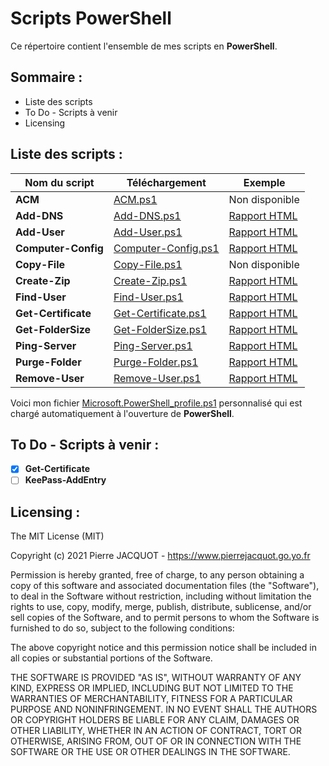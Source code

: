 # Scripts PowerShell
Ce répertoire contient l'ensemble de mes scripts en **PowerShell**.

## Sommaire :
- Liste des scripts
- To Do - Scripts à venir
- Licensing

## Liste des scripts :
| Nom du script | Téléchargement | Exemple |
|---|---|---|
| **ACM** | [ACM.ps1](ACM/ACM.ps1) | Non disponible |
| **Add-DNS** | [Add-DNS.ps1](Add-DNS/Add-DNS.ps1) | [Rapport HTML](https://www.pierrejacquot.go.yo.fr/scripts/Add-DNS/2021-03-06-DNSRecords-Report.html) |
| **Add-User** | [Add-User.ps1](Add-User/Add-User.ps1) | [Rapport HTML](https://www.pierrejacquot.go.yo.fr/scripts/Add-User/2021-03-06-Users-Report.html) |
| **Computer-Config** | [Computer-Config.ps1](Computer-Config/Computer-Config.ps1) | [Rapport HTML](https://www.pierrejacquot.go.yo.fr/scripts/Computer-Config/2021-02-21-Computer-Config-Report.html) |
| **Copy-File** | [Copy-File.ps1](Copy-File/Copy-File.ps1) | Non disponible |
| **Create-Zip** | [Create-Zip.ps1](Create-Zip/Create-Zip.ps1) | [Rapport HTML](https://www.pierrejacquot.go.yo.fr/scripts/Create-Zip/2021-03-06-ZipRecords-Report.html) |
| **Find-User** | [Find-User.ps1](Find-User/Find-User.ps1) | [Rapport HTML](https://www.pierrejacquot.go.yo.fr/scripts/Find-User/2021-03-06-Users-Report.html) |
| **Get-Certificate** | [Get-Certificate.ps1](Get-Certificate/Get-Certificate.ps1) | [Rapport HTML](https://www.pierrejacquot.go.yo.fr/scripts/Get-Certificate/2021-03-06-Certificates-Report.html) |
| **Get-FolderSize** | [Get-FolderSize.ps1](Get-FolderSize/Get-FolderSize.ps1) | [Rapport HTML](https://www.pierrejacquot.go.yo.fr/scripts/Get-FolderSize/2021-03-06-Folders-Report.html) |
| **Ping-Server** | [Ping-Server.ps1](Ping-Server/Ping-Server.ps1) | [Rapport HTML](https://www.pierrejacquot.go.yo.fr/scripts/Ping-Server/2021-03-06-Servers-Report.html) |
| **Purge-Folder** | [Purge-Folder.ps1](Purge-Folder/Purge-Folder.ps1) | [Rapport HTML](https://www.pierrejacquot.go.yo.fr/scripts/Purge-Folder/2021-03-06-FilesRemoval-Report.html) |
| **Remove-User** | [Remove-User.ps1](Remove-User/Remove-User.ps1) | [Rapport HTML](https://www.pierrejacquot.go.yo.fr/scripts/Remove-User/2021-03-06-UsersRemoval-Report.html) |

Voici mon fichier [Microsoft.PowerShell_profile.ps1](Microsoft.PowerShell_profile.ps1) personnalisé qui est chargé automatiquement à l'ouverture de **PowerShell**.

## To Do - Scripts à venir :
- [x] **Get-Certificate**
- [ ] **KeePass-AddEntry**

## Licensing :
The MIT License (MIT)

Copyright (c) 2021 Pierre JACQUOT - https://www.pierrejacquot.go.yo.fr

Permission is hereby granted, free of charge, to any person obtaining a copy
of this software and associated documentation files (the "Software"), to deal
in the Software without restriction, including without limitation the rights
to use, copy, modify, merge, publish, distribute, sublicense, and/or sell
copies of the Software, and to permit persons to whom the Software is
furnished to do so, subject to the following conditions:

The above copyright notice and this permission notice shall be included in all
copies or substantial portions of the Software.

THE SOFTWARE IS PROVIDED "AS IS", WITHOUT WARRANTY OF ANY KIND, EXPRESS OR
IMPLIED, INCLUDING BUT NOT LIMITED TO THE WARRANTIES OF MERCHANTABILITY,
FITNESS FOR A PARTICULAR PURPOSE AND NONINFRINGEMENT. IN NO EVENT SHALL THE
AUTHORS OR COPYRIGHT HOLDERS BE LIABLE FOR ANY CLAIM, DAMAGES OR OTHER
LIABILITY, WHETHER IN AN ACTION OF CONTRACT, TORT OR OTHERWISE, ARISING FROM,
OUT OF OR IN CONNECTION WITH THE SOFTWARE OR THE USE OR OTHER DEALINGS IN THE
SOFTWARE.
